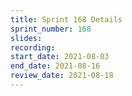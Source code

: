 ```yaml
---
title: Sprint 168 Details
sprint_number: 168
slides:
recording:
start_date: 2021-08-03
end_date: 2021-08-16
review_date: 2021-08-18
---
```

